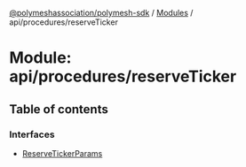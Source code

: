 [@polymeshassociation/polymesh-sdk](../README.md) / [Modules](../modules.md) / api/procedures/reserveTicker

# Module: api/procedures/reserveTicker

## Table of contents

### Interfaces

- [ReserveTickerParams](../interfaces/api_procedures_reserveTicker.ReserveTickerParams.md)
